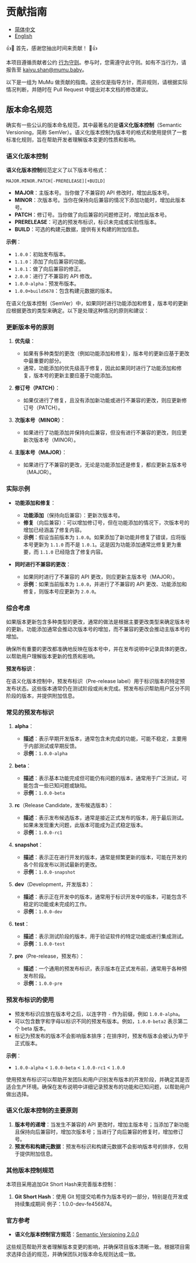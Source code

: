 # 贡献指南

- [简体中文](CONTRIBUTING.zh_CN.md)
- [English](../CONTRIBUTING.md)

👍🎉 首先，感谢您抽出时间来贡献！ 🎉👍

本项目遵循贡献者公约 [行为守则](../CODE_OF_CONDUCT.md)。参与时，您需遵守此守则。如有不当行为，请报告至
kaiyu.shan@mumu.baby。

以下是一组为 MuMu 做贡献的指南。这些仅是指导方针，而非规则，请根据实际情况判断，并随时在 Pull Request
中提出对本文档的修改建议。

## 版本命名规范

确实有一些公认的版本命名规范，其中最著名的是**语义化版本控制**（Semantic Versioning，简称
SemVer）。语义化版本控制为版本号的格式和使用提供了一套标准化规则，旨在帮助开发者理解版本变更的性质和影响。

### 语义化版本控制

**语义化版本控制**规范定义了以下版本号格式：

```
MAJOR.MINOR.PATCH[-PRERELEASE][+BUILD]
```

- **MAJOR**：主版本号。当你做了不兼容的 API 修改时，增加此版本号。
- **MINOR**：次版本号。当你在保持向后兼容的情况下添加功能时，增加此版本号。
- **PATCH**：修订号。当你做了向后兼容的问题修正时，增加此版本号。
- **PRERELEASE**：可选的预发布标识，标识未完成或实验性版本。
- **BUILD**：可选的构建元数据，提供有关构建的附加信息。

**示例**：

- `1.0.0`：初始发布版本。
- `1.1.0`：添加了向后兼容的功能。
- `1.0.1`：做了向后兼容的修正。
- `2.0.0`：进行了不兼容的 API 修改。
- `1.0.0-alpha`：预发布版本。
- `1.0.0+build5678`：包含构建元数据的版本。

在语义化版本控制（SemVer）中，如果同时进行功能添加和修复，版本号的更新应根据更改的类型来确定。以下是处理这种情况的原则和建议：

### 更新版本号的原则

1. **优先级**：
    - 如果有多种类型的更改（例如功能添加和修复），版本号的更新应基于更改中最重要的部分。
    - 通常，功能添加的优先级高于修复，因此如果同时进行了功能添加和修复，版本号的更新主要应基于功能添加。

2. **修订号（PATCH）**：
    - 如果仅进行了修复，且没有添加新功能或进行不兼容的更改，则应更新修订号（PATCH）。

3. **次版本号（MINOR）**：
    - 如果进行了功能添加并保持向后兼容，但没有进行不兼容的更改，则应更新次版本号（MINOR）。

4. **主版本号（MAJOR）**：
    - 如果进行了不兼容的更改，无论是功能添加还是修复，都应更新主版本号（MAJOR）。

### 实际示例

- **功能添加和修复**：
    - **功能添加**（保持向后兼容）：更新次版本号。
    - **修复**（向后兼容）：可以增加修订号，但在功能添加的情况下，次版本号的增加已经涵盖了修复内容。
    - **示例**：假设当前版本为 `1.0.0`。如果添加了新功能并修复了错误，应将版本号更新为 `1.1.0` 而不是
      `1.0.1`。这是因为功能添加通常比修复更为重要，而 `1.1.0` 已经隐含了修复内容。

- **同时进行不兼容的更改**：
    - 如果同时进行了不兼容的 API 更改，则应更新主版本号（MAJOR）。
    - **示例**：如果当前版本为 `1.0.0`，并进行了不兼容的 API 更改、功能添加和修复，则版本号应更新为
      `2.0.0`。

### 综合考虑

如果版本更新包含多种类型的更改，通常的做法是根据主要更改类型来确定版本号的更新。功能添加通常会推动次版本号的增加，而不兼容的更改会推动主版本号的增加。

确保所有重要的更改都准确地反映在版本号中，并在发布说明中记录具体的更改，以帮助用户理解版本更新的性质和影响。

**预发布标识**：

在语义化版本控制中，预发布标识（Pre-release
label）用于标识版本的特定预发布状态。这些版本通常仍在测试阶段或尚未完成。预发布标识帮助用户区分不同阶段的版本，并提供附加信息。

### 常见的预发布标识

1. **alpha**：
    - **描述**：表示早期开发版本，通常包含未完成的功能，可能不稳定，主要用于内部测试或早期反馈。
    - **示例**：`1.0.0-alpha`

2. **beta**：
    - **描述**：表示基本功能完成但可能仍有问题的版本，通常用于广泛测试，可能包含一些已知问题或缺陷。
    - **示例**：`1.0.0-beta`

3. **rc**（Release Candidate，发布候选版本）：
    - **描述**：表示发布候选版本，通常是接近正式发布的版本，用于最后测试。如果未发现重大问题，此版本可能成为正式稳定版本。
    - **示例**：`1.0.0-rc1`

4. **snapshot**：
    - **描述**：表示正在进行开发的版本，通常是频繁更新的版本，可能在开发的各个阶段发布以测试最新的更改。
    - **示例**：`1.0.0-snapshot`

5. **dev**（Development，开发版本）：
    - **描述**：表示正在开发中的版本，通常用于标识开发中的版本，可能包含不稳定的功能或未完成的工作。
    - **示例**：`1.0.0-dev`

6. **test**：
    - **描述**：表示测试阶段的版本，用于验证软件的特定功能或进行集成测试。
    - **示例**：`1.0.0-test`

7. **pre**（Pre-release，预发布）：
    - **描述**：一个通用的预发布标识，表示版本在正式发布前，通常用于各种预发布阶段。
    - **示例**：`1.0.0-pre`

### 预发布标识的使用

- 预发布标识应放在版本号之后，以连字符 `-` 作为前缀，例如 `1.0.0-alpha`。
- 可以包含数字和字母以标识不同的预发布版本。例如，`1.0.0-beta2` 表示第二个 beta 版本。
- 标记为预发布的版本不会影响版本排序；在排序时，预发布版本会被认为早于正式版本。

**示例**：

- `1.0.0-alpha` < `1.0.0-beta` < `1.0.0-rc1` < `1.0.0`

使用预发布标识可以帮助开发团队和用户识别发布版本的开发阶段，并确定其是否适合生产环境。确保在发布说明中详细记录预发布的功能和已知问题，以帮助用户做出选择。

### 语义化版本控制的主要原则

1. **版本号的递增**：当发生不兼容的 API 更改时，增加主版本号；当添加了新功能且保持向后兼容时，增加次版本号；当进行了向后兼容的修复时，增加修订号。
2. **预发布和构建元数据**：预发布标识和构建元数据不会影响版本号的排序，仅用于提供附加信息。

### 其他版本控制规范

本项目采用追加Git Short Hash来完善版本控制：

1. **Git Short Hash**：使用 Git 短提交哈希作为版本号的一部分，特别是在开发或持续集成期间
   例子：1.0.0-dev-fe456874。

### 官方参考

- **语义化版本控制官方规范**：[Semantic Versioning 2.0.0](https://semver.org/)

这些规范帮助开发者理解版本变更的影响，并确保项目版本清晰一致。根据项目需求选择合适的规范，并确保团队对版本命名规则达成一致。

